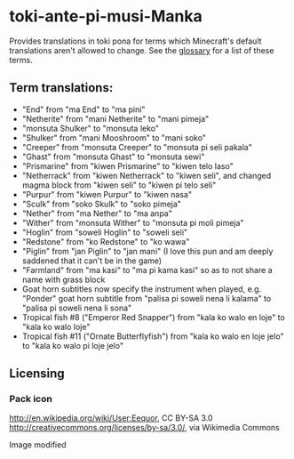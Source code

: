 # toki-ante-pi-musi-Manka
Provides translations in toki pona for terms which Minecraft's default translations aren't allowed to change. See the [glossary](https://docs.google.com/spreadsheets/d/1xxDvR2MrPUaxXwNfn-oJX-fBerEsZkfo/edit#gid=810030519) for a list of these terms.

## Term translations:
* "End" from "ma End" to "ma pini"
* "Netherite" from "mani Netherite" to "mani pimeja"
* "monsuta Shulker" to "monsuta leko"
* "Shulker" from "mani Mooshroom" to "mani soko"
* "Creeper" from "monsuta Creeper" to "monsuta pi seli pakala"
* "Ghast" from "monsuta Ghast" to "monsuta sewi"
* "Prismarine" from "kiwen Prismarine" to "kiwen telo laso"
* "Netherrack" from "kiwen Netherrack" to "kiwen seli", and changed magma block from "kiwen seli" to "kiwen pi telo seli"
* "Purpur" from "kiwen Purpur" to "kiwen nasa"
* "Sculk" from "soko Skulk" to "soko pimeja"
* "Nether" from "ma Nether" to "ma anpa"
* "Wither" from "monsuta Wither" to "monsuta pi moli pimeja"
* "Hoglin" from "soweli Hoglin" to "soweli seli"
* "Redstone" from "ko Redstone" to "ko wawa"
* "Piglin" from "jan Piglin" to "jan mani" (I love this pun and am deeply saddened that it can't be in the game)
* "Farmland" from "ma kasi" to "ma pi kama kasi" so as to not share a name with grass block
* Goat horn subtitles now specify the instrument when played, e.g. "Ponder" goat horn subtitle from "palisa pi soweli nena li kalama" to "palisa pi soweli nena li sona"
* Tropical fish #8 ("Emperor Red Snapper") from "kala ko walo en loje" to "kala ko walo loje"
* Tropical fish #11 ("Ornate Butterflyfish") from "kala ko walo en loje jelo" to "kala ko walo pi loje jelo"

## Licensing
### Pack icon
http://en.wikipedia.org/wiki/User:Eequor, CC BY-SA 3.0 <http://creativecommons.org/licenses/by-sa/3.0/>, via Wikimedia Commons

Image modified
